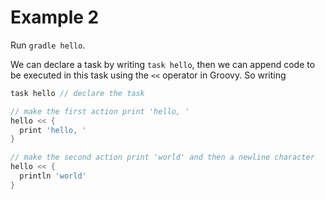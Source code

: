Example 2
=========
Run `gradle hello`.

We can declare a task by writing `task hello`, then we can append code to be executed in this task using the `<<` operator in Groovy. So writing

```groovy
task hello // declare the task

// make the first action print 'hello, '
hello << {
  print 'hello, '
}

// make the second action print 'world' and then a newline character
hello << {
  println 'world'
}
```

